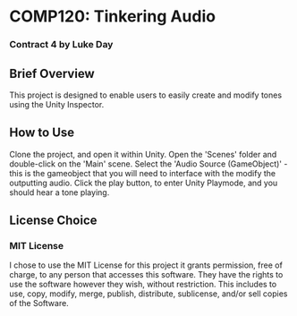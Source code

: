 # COMP120: Tinkering Audio
### Contract 4 by Luke Day

## Brief Overview
This project is designed to enable users to easily create and modify tones using the Unity Inspector.

## How to Use
Clone the project, and open it within Unity. Open the 'Scenes' folder and double-click on the 'Main' scene.
Select the 'Audio Source (GameObject)' - this is the gameobject that you will need to interface with the modify the outputting audio.
Click the play button, to enter Unity Playmode, and you should hear a tone playing.

## License Choice
### MIT License
I chose to use the MIT License for this project it grants permission, free of charge, to any person that accesses this software. They have the rights to use the software however they wish, without restriction. This includes to use, copy, modify, merge, publish, distribute, sublicense, and/or sell copies of the Software.
